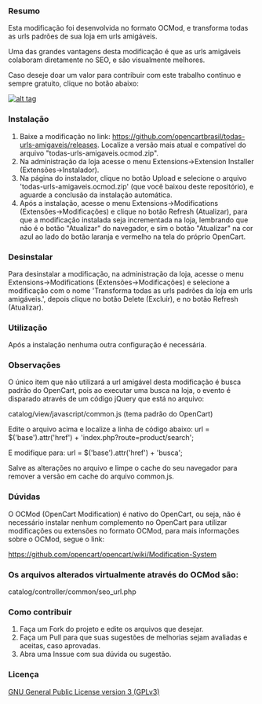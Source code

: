 ### Resumo

Esta modificação foi desenvolvida no formato OCMod, e transforma todas as urls padrões de sua loja em urls amigáveis.

Uma das grandes vantagens desta modificação é que as urls amigáveis colaboram diretamente no SEO, e são visualmente melhores.

Caso deseje doar um valor para contribuir com este trabalho continuo e sempre gratuito, clique no botão abaixo:

[![alt tag](https://www.paypalobjects.com/pt_BR/BR/i/btn/btn_donateCC_LG.gif)](https://www.paypal.com/cgi-bin/webscr?cmd=_s-xclick&hosted_button_id=7G9TR9PXS6G5J)

### Instalação

 1. Baixe a modificação no link: https://github.com/opencartbrasil/todas-urls-amigaveis/releases. Localize a versão mais atual e compatível do arquivo "todas-urls-amigaveis.ocmod.zip".
 2. Na administração da loja acesse o menu Extensions->Extension Installer (Extensões->Instalador).
 3. Na página do instalador, clique no botão Upload e selecione o arquivo 'todas-urls-amigaveis.ocmod.zip' (que você baixou deste repositório), e aguarde a conclusão da instalação automática.
 5. Após a instalação, acesse o menu Extensions->Modifications (Extensões->Modificações) e clique no botão Refresh (Atualizar), para que a modificação instalada seja incrementada na loja, lembrando que não é o botão "Atualizar" do navegador, e sim o botão "Atualizar" na cor azul ao lado do botão laranja e vermelho na tela do próprio OpenCart.

### Desinstalar

Para desinstalar a modificação, na administração da loja, acesse o menu Extensions->Modifications (Extensões->Modificações) e selecione a modificação com o nome 'Transforma todas as urls padrões da loja em urls amigáveis.', depois clique no botão Delete (Excluir), e no botão Refresh (Atualizar).

### Utilização

Após a instalação nenhuma outra configuração é necessária.

### Observações

O único item que não utilizará a url amigável desta modificação é busca padrão do OpenCart, pois ao executar uma busca na loja, o evento é disparado através de um código jQuery que está no arquivo:

catalog/view/javascript/common.js (tema padrão do OpenCart)

Edite o arquivo acima e localize a linha de código abaixo:
url = $('base').attr('href') + 'index.php?route=product/search';

E modifique para:
url = $('base').attr('href') + 'busca';

Salve as alterações no arquivo e limpe o cache do seu navegador para remover a versão em cache do arquivo common.js.

### Dúvidas

O OCMod (OpenCart Modification) é nativo do OpenCart, ou seja, não é necessário instalar nenhum complemento no OpenCart para utilizar modificações ou extensões no formato OCMod, para mais informações sobre o OCMod, segue o link:

https://github.com/opencart/opencart/wiki/Modification-System

### Os arquivos alterados virtualmente através do OCMod são:

catalog/controller/common/seo_url.php

### Como contribuir

 1. Faça um Fork do projeto e edite os arquivos que desejar.
 2. Faça um Pull para que suas sugestões de melhorias sejam avaliadas e aceitas, caso aprovadas.
 3. Abra uma Inssue com sua dúvida ou sugestão.

### Licença

[GNU General Public License version 3 (GPLv3)](https://github.com/opencartbrasil/todas-urls-amigaveis/blob/master/LICENSE)
